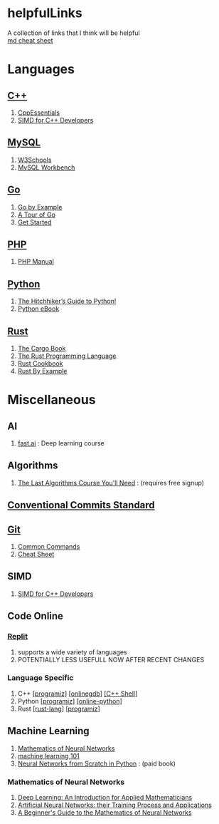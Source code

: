 # helpfulLinks
A collection of links that I think will be helpful <br>
[md cheat sheet](https://www.markdownguide.org/cheat-sheet/)

# Languages

## [C++](https://en.cppreference.com/)
1. [CppEssentials](http://www.pragsoft.com/books/CppEssentials.pdf)
2. [SIMD for C++ Developers](http://const.me/articles/simd/simd.pdf)

## [MySQL](https://dev.mysql.com/doc/)
1. [W3Schools](https://www.w3schools.com/MySQL/default.asp)
2. [MySQL Workbench](https://www.mysql.com/products/workbench/)

## [Go](https://go.dev/doc/)
1. [Go by Example](https://gobyexample.com/)
2. [A Tour of Go](https://go.dev/tour/welcome/1)
3. [Get Started](https://go.dev/learn/)

## [PHP](https://www.php.net/docs.php)
1. [PHP Manual](https://www.php.net/manual/en/index.php)

## [Python](https://docs.python.org/3/)
1. [The Hitchhiker’s Guide to Python!](https://docs.python-guide.org/)
2. [Python eBook](https://riptutorial.com/ebook/python)

## [Rust](https://doc.rust-lang.org/beta/std/index.html)
1. [The Cargo Book](https://doc.rust-lang.org/cargo/index.html)
2. [The Rust Programming Language](https://doc.rust-lang.org/book/)
3. [Rust Cookbook](https://rust-lang-nursery.github.io/rust-cookbook/intro.html)
4. [Rust By Example](https://doc.rust-lang.org/rust-by-example/index.html)

# Miscellaneous
## AI
1. [fast.ai](https://course.fast.ai/) : Deep learning course

## Algorithms
1. [The Last Algorithms Course You'll Need](https://frontendmasters.com/courses/algorithms/) : (requires free signup)
## [Conventional Commits Standard](https://www.conventionalcommits.org/en/v1.0.0/)

## [Git](https://git-scm.com/doc)
1. [Common Commands](https://git-scm.com/docs)
2. [Cheat Sheet](https://training.github.com/downloads/github-git-cheat-sheet/)

## SIMD
1. [SIMD for C++ Developers](http://const.me/articles/simd/simd.pdf)

## Code Online
### [Replit](https://replit.com/~)
1. supports a wide variety of languages
2. POTENTIALLY LESS USEFULL NOW AFTER RECENT CHANGES
### Language Specific
1. C++ [[programiz]](https://www.programiz.com/cpp-programming/online-compiler/) [[onlinegdb]](https://www.onlinegdb.com/online_c++_compiler) [[C++ Shell]](https://cpp.sh/)
2. Python [[programiz]](https://www.programiz.com/python-programming/online-compiler/) [[online-python]](https://www.online-python.com/)
3. Rust [[rust-lang]](https://play.rust-lang.org/?version=stable&mode=debug&edition=2021) [[programiz]](https://www.programiz.com/rust/online-compiler/)

## Machine Learning
1. [Mathematics of Neural Networks](https://mathematical-tours.github.io/book-basics-sources/neural-networks-en/NeuralNetworksEN.pdf)
2. [machine learning 101](https://docs.google.com/presentation/d/1kSuQyW5DTnkVaZEjGYCkfOxvzCqGEFzWBy4e9Uedd9k/edit#slide=id.g168a3288f7_0_58)
3. [Neural Networks from Scratch in Python](https://nnfs.io/) : (paid book)

### Mathematics of Neural Networks
1. [Deep Learning: An Introduction for Applied Mathematicians](https://arxiv.org/pdf/1801.05894)
2. [Artificial Neural Networks: their Training Process and Applications](https://www.whitman.edu/documents/Academics/Mathematics/2019/Lou-Hundley.pdf)
3. [A Beginner's Guide to the Mathematics of Neural Networks](https://citeseerx.ist.psu.edu/viewdoc/download?doi=10.1.1.161.3556&rep=rep1&type=pdf)
